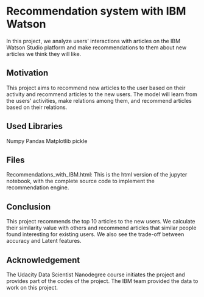 # Recommendation system with IBM Watson

In this project, we analyze users' interactions with articles on the IBM Watson Studio platform and make recommendations to them about new articles we think they will like.



## Motivation
This project aims to recommend new articles to the user based on their activity and recommend articles to the new users. The model will learn from the users' activities, make relations among them, and recommend articles based on their relations.
## Used Libraries
Numpy
Pandas
Matplotlib
pickle

## Files
Recommendations_with_IBM.html: This is the html version of the jupyter notebook, with the complete source code to implement the recommendation engine.
## Conclusion
This project recommends the top 10 articles to the new users. We calculate their similarity value with others and recommend articles that similar people found interesting for existing users. We also see the trade-off between accuracy and Latent features.  
## Acknowledgement
The Udacity Data Scientist Nanodegree course initiates the project and provides part of the codes of the project.
The IBM team provided the data to work on this project.
